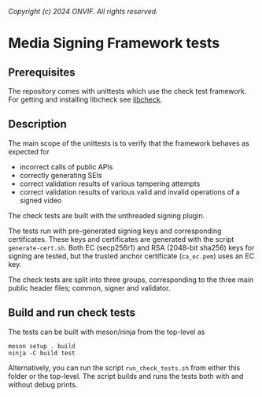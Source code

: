 *Copyright (c) 2024 ONVIF. All rights reserved.*

# Media Signing Framework tests

## Prerequisites
The repository comes with unittests which use the check test framework. For getting and
installing libcheck see [libcheck](https://libcheck.github.io/check/).

## Description
The main scope of the unittests is to verify that the framework behaves as expected for
- incorrect calls of public APIs
- correctly generating SEIs
- correct validation results of various tampering attempts
- correct validation results of various valid and invalid operations of a signed video

The check tests are built with the unthreaded signing plugin.

The tests run with pre-generated signing keys and corresponding certificates. These keys
and certificates are generated with the script `generate-cert.sh`. Both EC (secp256r1) and
RSA (2048-bit sha256) keys for signing are tested, but the trusted anchor certificate
(`ca_ec.pem`) uses an EC key.

The check tests are split into three groups, corresponding to the three main public header
files; common, signer and validator.

## Build and run check tests
The tests can be built with meson/ninja from the top-level as
```
meson setup . build
ninja -C build test
```
Alternatively, you can run the script `run_check_tests.sh` from either this folder or the
top-level. The script builds and runs the tests both with and without debug prints.
